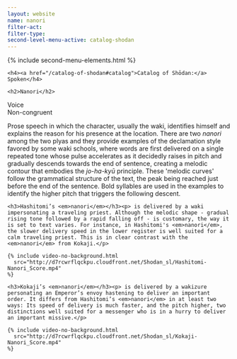 ```yaml
---
layout: website
name: nanori
filter-act:
filter-type:
second-level-menu-active: catalog-shodan
---
```


{% include second-menu-elements.html %}

<main class="page-content">
  <div class="text-container">

    <h4><a href="/catalog-of-shodan#catalog">Catalog of Shōdan:</a> Spoken</h4>

    <h2>Nanori</h2>

  <div class="introductory-table">
    <div class="introductory-table__element">
      <div class="introductory-table__term">Voice</div>
      <div class="introductory-table__definition">Non-congruent</div>
    </div>
  </div>

  <p>Prose speech in which the character, usually the waki, identifies himself and explains the reason for his presence at the location.
  There are two <em>nanori</em> among the two plyas and they provide examples of the declamation style favored by some waki schools, where words are first delivered on a single repeated tone whose pulse accelerates as it decidedly raises in pitch and gradually descends towards the end of sentence, creating a melodic contour that embodies the <em>jo-ha-kyū</em> principle. These 'melodic curves' follow the grammatical structure of the text, the peak being reached just before the end of the sentence.
  Bold syllables are used in the examples to identify the higher pitch that triggers the following descent.</p>

    <h3>Hashitomi’s <em>nanori</em></h3><p> is delivered by a waki impersonating a traveling priest. Although the melodic shape - gradual rising tone followed by a rapid falling off - is customary, the way it is set to text varies. For instance, in Hashitomi's <em>nanori</em>, the slower delivery speed in the lower register is well suited for a calm traveling priest. This is in clear contrast with the <em>nanori</em> from Kokaji.</p>

    {% include video-no-background.html
      src="http://d7rcwrflqckpu.cloudfront.net/Shodan_sl/Hashitomi-Nanori_Score.mp4"
    %}

    <h3>Kokaji’s <em>nanori</em></h3><p> is delivered by a wakizure personating an Emperor’s envoy hastening to deliver an important order. It differs from Hashitomi’s <em>nanori</em> in at least two ways: Its speed of delivery is much faster, and the pitch higher, two distinctions well suited for a messenger who is in a hurry to deliver an important missive.</p>

    {% include video-no-background.html
      src="http://d7rcwrflqckpu.cloudfront.net/Shodan_sl/Kokaji-Nanori_Score.mp4"
    %}
</div>
</main>
